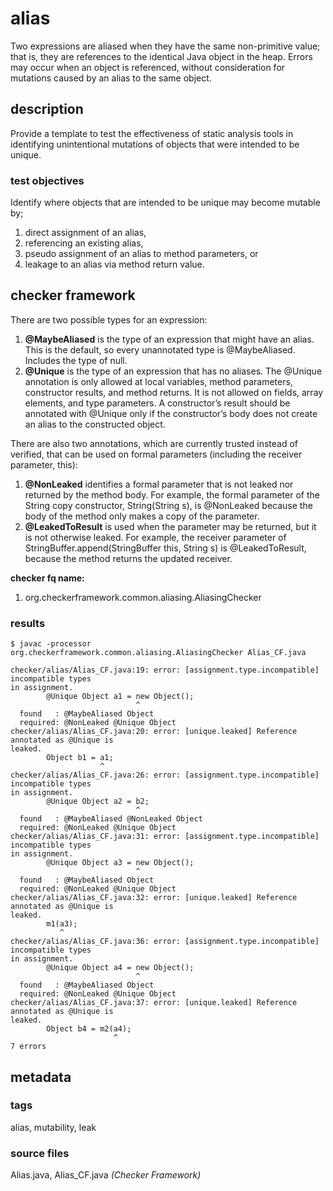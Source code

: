 # alias
Two expressions are aliased when they have the same non-primitive value; that is, they 
are references to the identical Java object in the heap. Errors may occur when an object
is referenced, without consideration for mutations caused by an alias to the same object.

## description
Provide a template to test the effectiveness of static analysis tools in identifying 
unintentional mutations of objects that were intended to be unique.

### test objectives
Identify where objects that are intended to be unique may become mutable by;
1. direct assignment of an alias, 
2. referencing an existing alias, 
3. pseudo assignment of an alias to method parameters, or
4. leakage to an alias via method return value.

## checker framework
There are two possible types for an expression:
1. **@MaybeAliased** is the type of an expression that might have an alias. This is the 
default, so every unannotated type is @MaybeAliased. Includes the type of null.
2. **@Unique** is the type of an expression that has no aliases. The @Unique annotation is 
only allowed at local variables, method parameters, constructor results, and method 
returns. It is not allowed on fields, array elements, and type parameters. A 
constructor’s result should be annotated with @Unique only if the constructor’s body does 
not create an alias to the constructed object.

There are also two annotations, which are currently trusted instead of verified, that can 
be used on formal parameters (including the receiver parameter, this):
1. **@NonLeaked** identifies a formal parameter that is not leaked nor returned by the 
method body. For example, the formal parameter of the String copy constructor, 
String(String s), is @NonLeaked because the body of the method only makes a copy of the 
parameter.
2. **@LeakedToResult** is used when the parameter may be returned, but it is not 
otherwise leaked. For example, the receiver parameter of StringBuffer.append(StringBuffer 
this, String s) is @LeakedToResult, because the method returns the updated receiver.

**checker fq name:**
1. org.checkerframework.common.aliasing.AliasingChecker

### results

```
$ javac -processor org.checkerframework.common.aliasing.AliasingChecker Alias_CF.java

checker/alias/Alias_CF.java:19: error: [assignment.type.incompatible] incompatible types 
in assignment.
        @Unique Object a1 = new Object();
                            ^
  found   : @MaybeAliased Object
  required: @NonLeaked @Unique Object
checker/alias/Alias_CF.java:20: error: [unique.leaked] Reference annotated as @Unique is 
leaked.
        Object b1 = a1;
                    ^
checker/alias/Alias_CF.java:26: error: [assignment.type.incompatible] incompatible types 
in assignment.
        @Unique Object a2 = b2;
                            ^
  found   : @MaybeAliased @NonLeaked Object
  required: @NonLeaked @Unique Object
checker/alias/Alias_CF.java:31: error: [assignment.type.incompatible] incompatible types 
in assignment.
        @Unique Object a3 = new Object();
                            ^
  found   : @MaybeAliased Object
  required: @NonLeaked @Unique Object
checker/alias/Alias_CF.java:32: error: [unique.leaked] Reference annotated as @Unique is 
leaked.
        m1(a3);
           ^
checker/alias/Alias_CF.java:36: error: [assignment.type.incompatible] incompatible types 
in assignment.
        @Unique Object a4 = new Object();
                            ^
  found   : @MaybeAliased Object
  required: @NonLeaked @Unique Object
checker/alias/Alias_CF.java:37: error: [unique.leaked] Reference annotated as @Unique is 
leaked.
        Object b4 = m2(a4);
                       ^
7 errors
```

## metadata

### tags
alias, mutability, leak

### source files
Alias.java, Alias_CF.java _(Checker Framework)_